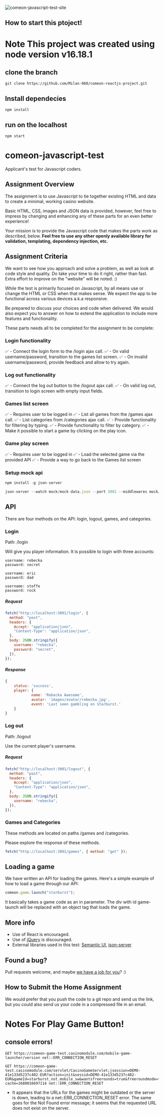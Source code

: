 ![comeon-javascript-test-site](http://b5fa2dae67bf7ee0b0e5-e0d56d540e31d5f2f9430984d20d712d.r41.cf3.rackcdn.com/comeon-javascript-test_3.png)

## How to start this ptoject!

# Note This project was created using node version **v16.18.1**

## clone the branch

```
git clone https://github.com/Milan-960/comeon-reactjs-project.git
```

## Install dependecies

```
npm install
```

## run on the localhost

```
npm start
```

# comeon-javascript-test

Applicant's test for Javascript coders.

## Assignment Overview

The assignment is to use Javascript to tie together existing HTML and data to create a minimal, working casino website.

Basic HTML, CSS, images and JSON data is provided, however, feel free to impress by changing and enhancing any of these parts for an even better experience!

Your mission is to provide the Javascript code that makes the parts work as described, below.
**Feel free to use any other openly available library for validation, templating, dependency injection, etc.**

## Assignment Criteria

We want to see how you approach and solve a problem, as well as look at code style and quality.
Do take your time to do it right, rather than fast.
Extra effort to improve on the "website" will be noted. :)

While the test is primarily focused on Javascript, by all means use or change the HTML or CSS when that makes sense. We expect the app to be functional across various devices a.k.a responsive.

Be prepared to discuss your choices and code when delivered. We would also expect you to answer on how to extend the application to include more features and functionality.

These parts needs all to be completed for the assignment to be complete:

### Login functionality

✅ - Connect the login form to the /login ajax call.
✅ - On valid username/password, transition to the games list screen.
✅ - On invalid username/password, provide feedback and allow to try again.

### Log out functionality

✅ - Connect the log out button to the /logout ajax call.
✅ - On valid log out, transition to login screen with empty input fields.

### Games list screen

✅ - Requires user to be logged in
✅ - List all games from the /games ajax call.
✅ - List categories from /categories ajax call.
✅ - Provide functionality for filtering by typing.
✅ - Provide functionality to filter by category.
✅ - Make it possible to start a game by clicking on the play icon.

### Game play screen

✅ - Requires user to be logged in
✅ - Load the selected game via the provided API
✅ - Provide a way to go back to the Games list screen

### Setup mock api

```javascript
npm install -g json-server
```

```javascript
json-server --watch mock/mock-data.json --port 3001 --middlewares mock/mock-api.js
```

## API

There are four methods on the API: login, logout, games, and categories.

### Login

Path: /login

Will give you player information.
It is possible to login with three accounts:

```
username: rebecka
password: secret

username: eric
password: dad

username: stoffe
password: rock
```

##### Request

```javascript
fetch("http://localhost:3001/login", {
  method: "post",
  headers: {
    Accept: "application/json",
    "Content-Type": "application/json",
  },
  body: JSON.stringify({
    username: "rebecka",
    password: "secret",
  }),
});
```

##### Response

```javascript
{
	status: 'success',
	player: {
            name: 'Rebecka Awesome',
            avatar: 'images/avatar/rebecka.jpg',
            event: 'Last seen gambling on Starburst.'
    }
}
```

### Log out

Path: /logout

Use the current player's username.

##### Request

```javascript
fetch("http://localhost:3001/logout", {
  method: "post",
  headers: {
    Accept: "application/json",
    "Content-Type": "application/json",
  },
  body: JSON.stringify({
    username: "rebecka",
  }),
});
```

### Games and Categories

These methods are located on paths /games and /categories.

Please explore the response of these methods.

```javascript
fetch("http://localhost:3001/games", { method: "get" });
```

## Loading a game

We have written an API for loading the games. Here's a simple example of how to load a game through our API:

```javascript
comeon.game.launch("starburst");
```

It basically takes a game code as an in parameter.
The div with id game-launch will be replaced with an object tag that loads the game.

## More info

- Use of React is encouraged.
- Use of [jQuery](https://jquery.com/) is discouraged.
- External libraries used in this test: [Semantic UI](http://semantic-ui.com/), [json-server](https://github.com/typicode/json-server)

## Found a bug?

Pull requests welcome, and maybe [we have a job for you](http://jobs.comeon.com/)? :)

## How to Submit the Home Assignment

We would prefer that you push the code to a git repo and send us the link, but you could also send us your code in a compressed file in an email.

# Notes For Play Game Button!

## console errors!

```
GET https://comeon-game-test.casinomodule.com/mobile-game-launcher/version net::ERR_CONNECTION_RESET

GET https://comeon-game-test.casinomodule.com/servlet/CasinoGameServlet;jsession=DEMO-41e133d5237c402-EUR?action=init&sessid=DEMO-41e133d5237c402-EUR&gameId=starburst_not_mobile_sw&wantsfreerounds=true&freeroundmode=false&wantsreels=true&no-cache=1680016697114 net::ERR_CONNECTION_RESET
```

- It appears that the URLs for the games might be outdated or the server is down, leading to a net::ERR_CONNECTION_RESET error. The same goes for the Not Found error message; it seems that the requested URL does not exist on the server.
